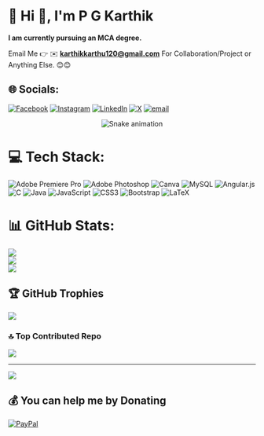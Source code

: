 # 💫 Hi 👋, I'm P G Karthik
**I am currently pursuing an MCA degree.**

Email Me 👉 ✉️ **karthikkarthu120@gmail.com** For Collaboration/Project or Anything Else. 😊😊

## 🌐 Socials:
[![Facebook](https://img.shields.io/badge/Facebook-%231877F2.svg?logo=Facebook&logoColor=white)](https://facebook.com/karthik.karthu.904) [![Instagram](https://img.shields.io/badge/Instagram-%23E4405F.svg?logo=Instagram&logoColor=white)](https://instagram.com/iam_karthi_20) [![LinkedIn](https://img.shields.io/badge/LinkedIn-%230077B5.svg?logo=linkedin&logoColor=white)](https://linkedin.com/in/pg-karthik-380b7a302) [![X](https://img.shields.io/badge/X-black.svg?logo=X&logoColor=white)](https://x.com/KarthikKarthu11) [![email](https://img.shields.io/badge/Email-D14836?logo=gmail&logoColor=white)](mailto:karthikkarthu120@gmail.com) 


<div align="center">
  <img src="https://profile-readme-generator.com/assets/snake.svg" alt="Snake animation" />
</div>

# 💻 Tech Stack:
![Adobe Premiere Pro](https://img.shields.io/badge/Adobe%20Premiere%20Pro-9999FF.svg?style=for-the-badge&logo=Adobe%20Premiere%20Pro&logoColor=white) ![Adobe Photoshop](https://img.shields.io/badge/adobe%20photoshop-%2331A8FF.svg?style=for-the-badge&logo=adobe%20photoshop&logoColor=white) ![Canva](https://img.shields.io/badge/Canva-%2300C4CC.svg?style=for-the-badge&logo=Canva&logoColor=white) ![MySQL](https://img.shields.io/badge/mysql-4479A1.svg?style=for-the-badge&logo=mysql&logoColor=white) ![Angular.js](https://img.shields.io/badge/angular.js-%23E23237.svg?style=for-the-badge&logo=angularjs&logoColor=white) ![C](https://img.shields.io/badge/c-%2300599C.svg?style=for-the-badge&logo=c&logoColor=white) ![Java](https://img.shields.io/badge/java-%23ED8B00.svg?style=for-the-badge&logo=openjdk&logoColor=white) ![JavaScript](https://img.shields.io/badge/javascript-%23323330.svg?style=for-the-badge&logo=javascript&logoColor=%23F7DF1E) ![CSS3](https://img.shields.io/badge/css3-%231572B6.svg?style=for-the-badge&logo=css3&logoColor=white) ![Bootstrap](https://img.shields.io/badge/bootstrap-%238511FA.svg?style=for-the-badge&logo=bootstrap&logoColor=white) ![LaTeX](https://img.shields.io/badge/latex-%23008080.svg?style=for-the-badge&logo=latex&logoColor=white)

# 📊 GitHub Stats:
![](https://github-readme-stats.vercel.app/api?username=karthikkarthu120&theme=dark&hide_border=false&include_all_commits=true&count_private=false)<br/>
![](https://nirzak-streak-stats.vercel.app/?user=karthikkarthu120&theme=dark&hide_border=false)<br/>
![](https://github-readme-stats.vercel.app/api/top-langs/?username=karthikkarthu120&theme=dark&hide_border=false&include_all_commits=true&count_private=false&layout=compact)

## 🏆 GitHub Trophies
![](https://github-profile-trophy.vercel.app/?username=karthikkarthu120&theme=dark&no-frame=false&no-bg=true&margin-w=4)

### 🔝 Top Contributed Repo
![](https://github-contributor-stats.vercel.app/api?username=karthikkarthu120&limit=5&theme=dark&combine_all_yearly_contributions=true)

---
[![](https://visitcount.itsvg.in/api?id=karthikkarthu120&icon=0&color=0)](https://visitcount.itsvg.in)

## 💰 You can help me by Donating
[![PayPal](https://img.shields.io/badge/PayPal-00457C?style=for-the-badge&logo=paypal&logoColor=white)](https://paypal.me/karthikkarthu120) 

  
<!-- Proudly created with GPRM ( https://gprm.itsvg.in ) -->
